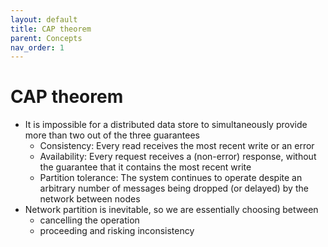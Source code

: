 ```yaml
---
layout: default
title: CAP theorem
parent: Concepts
nav_order: 1
---
```

# CAP theorem
* It is impossible for a distributed data store to simultaneously provide more than two out of the three guarantees
  - Consistency: Every read receives the most recent write or an error
  - Availability: Every request receives a (non-error) response, without the guarantee that it contains the most recent write
  - Partition tolerance: The system continues to operate despite an arbitrary number of messages being dropped (or delayed) by the network between nodes
* Network partition is inevitable, so we are essentially choosing between
  - cancelling the operation
  - proceeding and risking inconsistency

